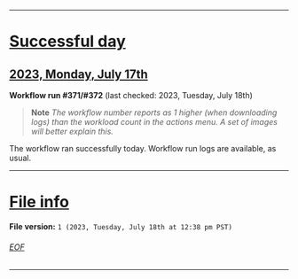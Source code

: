 
***

# [Successful day](#Successful-day)

## [2023, Monday, July 17th](#2023-Monday-July-17th)

**Workflow run #371/#372** (last checked: 2023, Tuesday, July 18th)

> **Note** _The workflow number reports as 1 higher (when downloading logs) than the workload count in the actions menu. A set of images will better explain this._

The workflow ran successfully today. Workflow run logs are available, as usual.

***

# [File info](#File-info)

**File version:** `1 (2023, Tuesday, July 18th at 12:38 pm PST)`

###### [EOF](#EOF)

***
